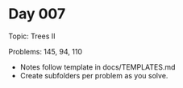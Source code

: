 # Day 007

Topic: Trees II

Problems: 145, 94, 110

- Notes follow template in docs/TEMPLATES.md
- Create subfolders per problem as you solve.